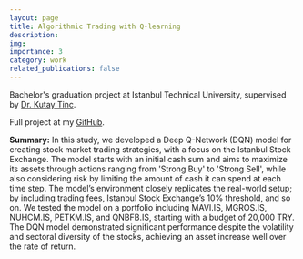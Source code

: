 ```yaml
---
layout: page
title: Algorithmic Trading with Q-learning
description:
img: 
importance: 3
category: work
related_publications: false
---
```


Bachelor's graduation project at Istanbul Technical University, supervised by <a href="https://www.linkedin.com/in/kutay-hoca/">Dr. Kutay Tinc</a>.

Full project at my <a href="https://github.com/atrazeynepbahceci/dqn-for-trading">GitHub</a>.

**Summary:** In this study, we developed a Deep Q-Network (DQN) model for creating stock market trading strategies, with a focus on the Istanbul Stock Exchange. The model starts with an initial cash sum and aims to maximize its assets through actions ranging from 'Strong Buy' to 'Strong Sell', while also considering risk by limiting the amount of cash it can spend at each time step. The model’s environment closely replicates the real-world setup; by including trading fees, Istanbul Stock Exchange’s 10% threshold, and so on. We tested the model on a portfolio including MAVI.IS, MGROS.IS, NUHCM.IS, PETKM.IS, and QNBFB.IS, starting with a budget of 20,000 TRY. The DQN model demonstrated significant performance despite the volatility and sectoral diversity of the stocks, achieving an asset increase well over the rate of return. 
   
